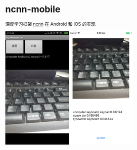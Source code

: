 # ncnn-mobile
深度学习框架 [ncnn](https://github.com/Tencent/ncnn) 在 Android 和 iOS 的实现  


<img src="squeezencnn-AS/screenshot.png" width = "40%"/><img src="squeenzecnn-iOS/screenshot.png" width = "40%"/>
